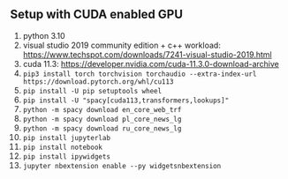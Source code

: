 ## Setup with CUDA enabled GPU

1. python 3.10
2. visual studio 2019 community edition + c++ workload: https://www.techspot.com/downloads/7241-visual-studio-2019.html
3. cuda 11.3: https://developer.nvidia.com/cuda-11.3.0-download-archive
4. `pip3 install torch torchvision torchaudio --extra-index-url https://download.pytorch.org/whl/cu113`
5. `pip install -U pip setuptools wheel`
6. `pip install -U "spacy[cuda113,transformers,lookups]"`
7. `python -m spacy download en_core_web_trf`
8. `python -m spacy download pl_core_news_lg`
9. `python -m spacy download ru_core_news_lg`
10. `pip install jupyterlab`
11. `pip install notebook`
12. `pip install ipywidgets`
13. `jupyter nbextension enable --py widgetsnbextension`
